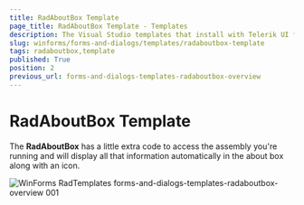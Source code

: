 ```yaml
---
title: RadAboutBox Template
page_title: RadAboutBox Template - Templates
description: The Visual Studio templates that install with Telerik UI for WinForms let you add RadForm and ShapedForm to your application without any coding steps. 
slug: winforms/forms-and-dialogs/templates/radaboutbox-template
tags: radaboutbox,template
published: True
position: 2
previous_url: forms-and-dialogs-templates-radaboutbox-overview
---
```


# RadAboutBox Template

The __RadAboutBox__ has a little extra code to access the assembly you're running and will display all that information automatically in the about box along with an icon.

![WinForms RadTemplates forms-and-dialogs-templates-radaboutbox-overview 001](images/forms-and-dialogs-templates-radaboutbox-overview001.png)


